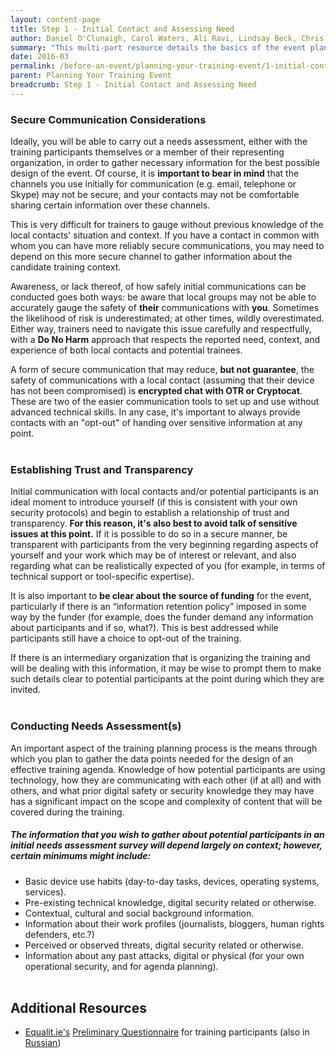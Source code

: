 ```yaml
---
layout: content-page
title: Step 1 - Initial Contact and Assessing Need
author: Daniel O'Clunaigh, Carol Waters, Ali Ravi, Lindsay Beck, Chris Doten, Nick Sera-Leyva
summary: "This multi-part resource details the basics of the event planning process, built from the documented experience of several experienced trainers - among these steps are gathering inputs, analyzing these inputs, and their subsequent impact on the design, preparation and orientation of a training event."
date: 2016-03
permalink: /before-an-event/planning-your-training-event/1-initial-contact-assessing-need/
parent: Planning Your Training Event
breadcrumb: Step 1 - Initial Contact and Assessing Need
---
```

### Secure Communication Considerations
Ideally, you will be able to carry out a needs assessment, either with the training participants themselves or a member of their representing organization, in order to gather necessary information for the best possible design of the event. Of course, it is **important to bear in mind** that the channels you use initially for communication (e.g. email, telephone or Skype) may not be secure, and your contacts may not be comfortable sharing certain information over these channels. 

This is very difficult for trainers to gauge without previous knowledge of the local contacts' situation and context. If you have a contact in common with whom you can have more reliably secure communications, you may need to depend on this more secure channel to gather information about the candidate training context.
 
Awareness, or lack thereof, of how safely initial communications can be conducted goes both ways: be aware that local groups may not be able to accurately gauge the safety of **their** communications with **you**. Sometimes the likelihood of risk is underestimated; at other times, wildly overestimated. Either way, trainers need to navigate this issue carefully and respectfully, with a **Do No Harm** approach that respects the reported need, context, and experience of both local contacts and potential trainees.
 
A form of secure communication that may reduce, **but not guarantee**, the safety of communications with a local contact (assuming that their device has not been compromised) is **encrypted chat with OTR or Cryptocat**. These are two of the easier communication tools to set up and use without advanced technical skills. In any case, it's important to always provide contacts with an "opt-out" of handing over sensitive information at any point.
<br><br>

### Establishing Trust and Transparency
Initial communication with local contacts and/or potential participants is an ideal moment to introduce yourself (if this is consistent with your own security protocols) and begin to establish a relationship of trust and transparency. **For this reason, it's also best to avoid talk of sensitive issues at this point.** If it is possible to do so in a secure manner, be transparent with participants from the very beginning regarding aspects of yourself and your work which may be of interest or relevant, and also regarding what can be realistically expected of you (for example, in terms of technical support or tool-specific expertise). 

It is also important to **be clear about the source of funding** for the event, particularly if there is an “information retention policy” imposed in some way by the funder (for example, does the funder demand any information about participants and if so, what?). This is best addressed while participants still have a choice to opt-out of the training. 

If there is an intermediary organization that is organizing the training and will be dealing with this information, it may be wise to prompt them to make such details clear to potential participants at the point during which they are invited.
<br><br>

### Conducting Needs Assessment(s)
An important aspect of the training planning process is the means through which you plan to gather the data points needed for the design of an effective training agenda. Knowledge of how potential participants are using technology, how they are communicating with each other (if at all) and with others, and what prior digital safety or security knowledge they may have has a significant impact on the scope and complexity of content that will be covered during the training. 

##### The information that you wish to gather about potential participants in an initial needs assessment survey will depend largely on context; however, certain minimums might include:

- Basic device use habits (day-to-day tasks, devices, operating systems, services).
- Pre-existing technical knowledge, digital security related or otherwise.
- Contextual, cultural and social background information.
- Information about their work profiles (journalists, bloggers, human rights defenders, etc.?) 
- Perceived or observed threats, digital security related or otherwise.
- Information about any past attacks, digital or physical (for your own operational security, and for agenda planning).
<br><br>

## Additional Resources
- [Equalit.ie's](https://equalit.ie/) [Preliminary Questionnaire](https://learn.equalit.ie/wiki/Resource_Kit/Questionnaire) for training participants (also in [Russian](https://learn.equalit.ie/wiki/%D0%9E%D0%BF%D1%80%D0%BE%D1%81%D0%BD%D0%B8%D0%BA_%D1%83%D1%87%D0%B0%D1%81%D1%82%D0%BD%D0%B8%D0%BA%D0%BE%D0%B2))

